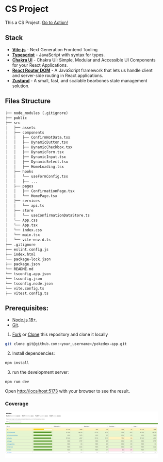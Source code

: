# CS Project

This a CS Project. [Go to Action!](https://cs-project-two.vercel.app/)

## Stack

- [**Vite.js**](https://vitejs.dev/) - Next Generation Frontend Tooling
- [**Typescript**](https://www.typescriptlang.org/) - JavaScript with syntax for types.
- [**Chakra UI**](https://chakra-ui.com/) - Chakra UI: Simple, Modular and Accessible UI Components for your React Applications.
- [**React Router DOM**](https://reactrouter.com/) - A JavaScript framework that lets us handle client and server-side routing in React applications.
- [**Zustand**](https://zustand-demo.pmnd.rs/) - A small, fast, and scalable bearbones state management solution.

## Files Structure

```
├── node_modules (.gitignore)
├── public
├── src
│   ├── assets
│   ├── components
│   │   ├── ConfirmNotData.tsx
│   │   ├── DynamicButton.tsx
│   │   ├── DynamicCheckbox.tsx
│   │   ├── DynamicForm.tsx
│   │   ├── DynamicInput.tsx
│   │   ├── DynamicSelect.tsx
│   │   ├── HomeLoading.tsx
│   ├── hooks
│   │   └── useFormConfig.tsx
│   │   ├── ...
│   ├── pages
│   │   ├── ConfirmationPage.tsx
│   │   └── HomePage.tsx
│   ├── services
│   │   └── api.ts
│   ├── store
│   │   └── useConfirmationDataStore.ts
│   └── App.css
│   └── App.tsx
│   └── index.css
│   └── main.tsx
│   └── vite-env.d.ts
├── .gitignore
├── eslint.config.js
├── index.html
└── package-lock.json
├── package.json
└── README.md
└── tsconfig.app.json
└── tsconfig.json
└── tsconfig.node.json
└── vite.config.ts
├── vitest.config.ts
```

## Prerequisites:

- [Node.js 18+](https://nodejs.org/en/).
- [Git](https://git-scm.com/).

1. [Fork](https://github.com/davilapa/pokedex-app/fork) or [Clone](https://github.com/davilapa/pokedex-app)
   this repository and clone it locally

```bash
git clone git@github.com:<your_username>/pokedex-app.git
```

2. Install dependencies:

```bash
npm install
```

3. run the development server:

```bash
npm run dev
```

Open [http://localhost:5173](http://localhost:5173) with your browser to see the result.

### Coverage
![coverage](coverage.png)